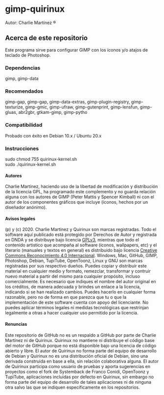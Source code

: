# gimp-quirinux 
Autor: Charlie Martínez ®
## Acerca de este repositorio
Este programa sirve para configurar GIMP con los íconos y/o atajos de teclado de Photoshop.
### Dependencias
gimp, gimp-data
### Recomendados
gimp-gap, gimp-gap, gimp-data-extras, gimp-plugin-registry, gimp-texturize, gimp-gmic, gimp-ufraw, gimp-gutenprint, gimp-lensfun, gimp-gluas, abr2gbr, gtkam-gimp, gimp-pytho
### Compatibilidad
Probado con éxito en Debian 10.x / Ubuntu  20.x
### Instrucciones
sudo chmod 755 quirinux-kernel.sh </br>
sudo ./quirinux-kernel.sh
#### Autores
Charlie Martínez, haciendo uso de la libertad de modificación y distribución de la licencia GPL, ha programado este complemento y no guarda relación alguna con los autores de GIMP (Peter Mattis y Spencer Kimball) ni con el autor de los componentes gráficos que incluye (íconos, hechos por un diseñador anónimo). 
#### Avisos legales
(p) y (c) 2020. Charlie Martínez y Quirinux son marcas registradas. Todo el software aquí publicado está protegido por Derechos de Autor y registrada en DNDA y se distribuye bajo licencia <a href="https://lslspanish.github.io/translation_GPLv3_to_spanish/">GPLv3</a>, mientras que todo el contenido artistico que acompaña al software (íconos, wallpapers, etc) y el literario (manuales y textos en general) es distribuido bajo licencia <a href="https://creativecommons.org/licenses/by/4.0/deed.es">Creative Commons Reconocimiento 4.0 Internacional</a>. Windows, Mac, GitHub, GIMP, Photoshop, Debian, TupiTube, OpenToonz, Linux y GNU son marcas registradas por sus respectivo dueños.
Puedes copiar y distribuir este material en cualquier medio y formato, remezclar, transformar y contruir nuevo material a partir del mismo para cualquier propósito, incluso comercialmente. Es necesario que indiques el nombre del autor original en los créditos, de manera adecuada y brindes un enlace a la licencia, indicando si se han realizado cambios. Puedes hacerlo en cualquier forma razonable, pero no de forma en que parezca que tu o que la implementación de este software cuenta con apoyo del licenciante. No puedes aplicar términos legales ni medidas tecnológicas que restrinjan legalmente a otras a hacer cualquier uso permitido por la licencia. 
#### Renuncias
Este repositorio de GitHub no es un respaldo a GitHub por parte de Charlie Martínez ni de Quirinux. Quirinux no mantiene ni distribuye el código base del motor de GitHub porque no está disponible bajo una licencia de código abierto y libre.
El autor de Quirinux no forma parte del equipo de desarrollo de Debian y Quirinux no es una distribución oficial de Debian, sino una derivada construida en base a ella, sin relación colaborativa alguna. 
El autor de Quirinux participa como usuario de pruebas y aporta sugerencias en proyectos como el fork de Systemback de Franco Conidi, OpenToonz y TupiTube, aplicaciones incluidas por defecto en Quirinux, sin embargo no forma parte del equipo de desarrollo de tales aplicaciones ni de ninguna otra salvo las que se indiquen específicamente en los repositorios.
